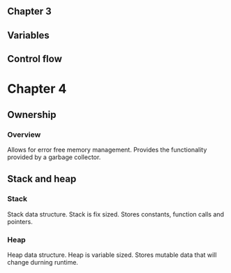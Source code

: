 ## Chapter 3
## Variables
## Control flow

# Chapter 4
## Ownership 
### Overview
Allows for error free memory management.
Provides the functionality provided by a garbage collector.



## Stack and heap
### Stack
Stack data structure.
Stack is fix sized.
Stores constants, function calls and pointers.

### Heap
Heap data structure.
Heap is variable sized.
Stores mutable data that will change durning runtime.


